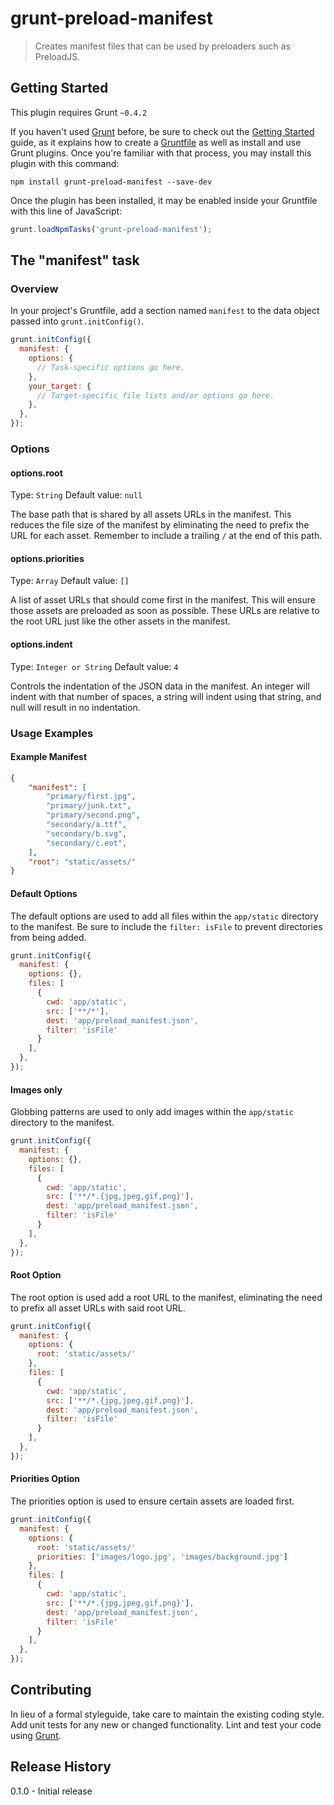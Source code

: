 # grunt-preload-manifest

> Creates manifest files that can be used by preloaders such as PreloadJS.

## Getting Started
This plugin requires Grunt `~0.4.2`

If you haven't used [Grunt](http://gruntjs.com/) before, be sure to check out the [Getting Started](http://gruntjs.com/getting-started) guide, as it explains how to create a [Gruntfile](http://gruntjs.com/sample-gruntfile) as well as install and use Grunt plugins. Once you're familiar with that process, you may install this plugin with this command:

```shell
npm install grunt-preload-manifest --save-dev
```

Once the plugin has been installed, it may be enabled inside your Gruntfile with this line of JavaScript:

```js
grunt.loadNpmTasks('grunt-preload-manifest');
```

## The "manifest" task

### Overview
In your project's Gruntfile, add a section named `manifest` to the data object passed into `grunt.initConfig()`.

```js
grunt.initConfig({
  manifest: {
    options: {
      // Task-specific options go here.
    },
    your_target: {
      // Target-specific file lists and/or options go here.
    },
  },
});
```

### Options

#### options.root
Type: `String`
Default value: `null`

The base path that is shared by all assets URLs in the manifest. This reduces the file size of the manifest by eliminating the need to prefix the URL for each asset. Remember to include a trailing `/` at the end of this path.

#### options.priorities
Type: `Array`
Default value: `[]`

A list of asset URLs that should come first in the manifest. This will ensure those assets are preloaded as soon as possible. These URLs are relative to the root URL just like the other assets in the manifest.

#### options.indent
Type: `Integer or String`
Default value: `4`

Controls the indentation of the JSON data in the manifest. An integer will indent with that number of spaces, a string will indent using that string, and null will result in no indentation.

### Usage Examples

#### Example Manifest

```json
{
    "manifest": [
        "primary/first.jpg",
        "primary/junk.txt",
        "primary/second.png",
        "secondary/a.ttf",
        "secondary/b.svg",
        "secondary/c.eot",
    ],
    "root": "static/assets/"
}
```

#### Default Options
The default options are used to add all files within the `app/static` directory to the manifest. Be sure to include the ```filter: isFile``` to prevent directories from being added.

```js
grunt.initConfig({
  manifest: {
    options: {},
    files: [
      {
        cwd: 'app/static',
        src: ['**/*'],
        dest: 'app/preload_manifest.json',
        filter: 'isFile'
      }
    ],
  },
});
```

#### Images only
Globbing patterns are used to only add images within the `app/static` directory to the manifest.

```js
grunt.initConfig({
  manifest: {
    options: {},
    files: [
      {
        cwd: 'app/static',
        src: ['**/*.{jpg,jpeg,gif,png}'],
        dest: 'app/preload_manifest.json',
        filter: 'isFile'
      }
    ],
  },
});
```

#### Root Option
The root option is used add a root URL to the manifest, eliminating the need to prefix all asset URLs with said root URL.

```js
grunt.initConfig({
  manifest: {
    options: {
      root: 'static/assets/'
    },
    files: [
      {
        cwd: 'app/static',
        src: ['**/*.{jpg,jpeg,gif,png}'],
        dest: 'app/preload_manifest.json',
        filter: 'isFile'
      }
    ],
  },
});
```

#### Priorities Option
The priorities option is used to ensure certain assets are loaded first.

```js
grunt.initConfig({
  manifest: {
    options: {
      root: 'static/assets/'
      priorities: ['images/logo.jpg', 'images/background.jpg']
    },
    files: [
      {
        cwd: 'app/static',
        src: ['**/*.{jpg,jpeg,gif,png}'],
        dest: 'app/preload_manifest.json',
        filter: 'isFile'
      }
    ],
  },
});
```

## Contributing
In lieu of a formal styleguide, take care to maintain the existing coding style. Add unit tests for any new or changed functionality. Lint and test your code using [Grunt](http://gruntjs.com/).

## Release History
0.1.0 - Initial release
